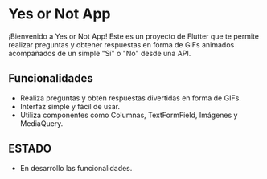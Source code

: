 # Yes or Not App

¡Bienvenido a Yes or Not App! Este es un proyecto de Flutter que te permite realizar preguntas y obtener respuestas en forma de GIFs animados acompañados de un simple "Sí" o "No" desde una API.

## Funcionalidades

- Realiza preguntas y obtén respuestas divertidas en forma de GIFs.
- Interfaz simple y fácil de usar.
- Utiliza componentes como Columnas, TextFormField, Imágenes y MediaQuery.

## ESTADO

- En desarrollo las funcionalidades.